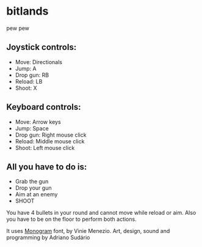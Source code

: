 # bitlands
pew pew

## Joystick controls:
- Move: Directionals
- Jump: A
- Drop gun: RB
- Reload: LB
- Shoot: X

## Keyboard controls:
- Move: Arrow keys
- Jump: Space
- Drop gun: Right mouse click
- Reload: Middle mouse click
- Shoot: Left mouse click

## All you have to do is:
- Grab the gun
- Drop your gun
- Aim at an enemy
- SHOOT

You have 4 bullets in your round and cannot move while reload or aim. Also you have to be on the floor to perform both actions. 

It uses [Monogram](https://datagoblin.itch.io/monogram) font, by Vinie Menezio.
Art, design, sound and programming by Adriano Sudário